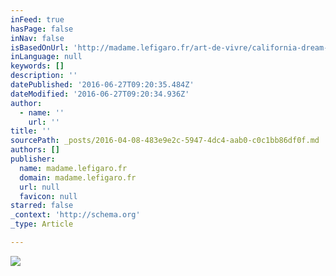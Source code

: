 ```yaml
---
inFeed: true
hasPage: false
inNav: false
isBasedOnUrl: 'http://madame.lefigaro.fr/art-de-vivre/california-dream-120513-381920'
inLanguage: null
keywords: []
description: ''
datePublished: '2016-06-27T09:20:35.484Z'
dateModified: '2016-06-27T09:20:34.936Z'
author:
  - name: ''
    url: ''
title: ''
sourcePath: _posts/2016-04-08-483e9e2c-5947-4dc4-aab0-c0c1bb86df0f.md
authors: []
publisher:
  name: madame.lefigaro.fr
  domain: madame.lefigaro.fr
  url: null
  favicon: null
starred: false
_context: 'http://schema.org'
_type: Article

---
```

![](https://s3-us-west-2.amazonaws.com/the-grid-img/p/545bde6c604c4f7982a29899b719b7d9930563a0.jpg)